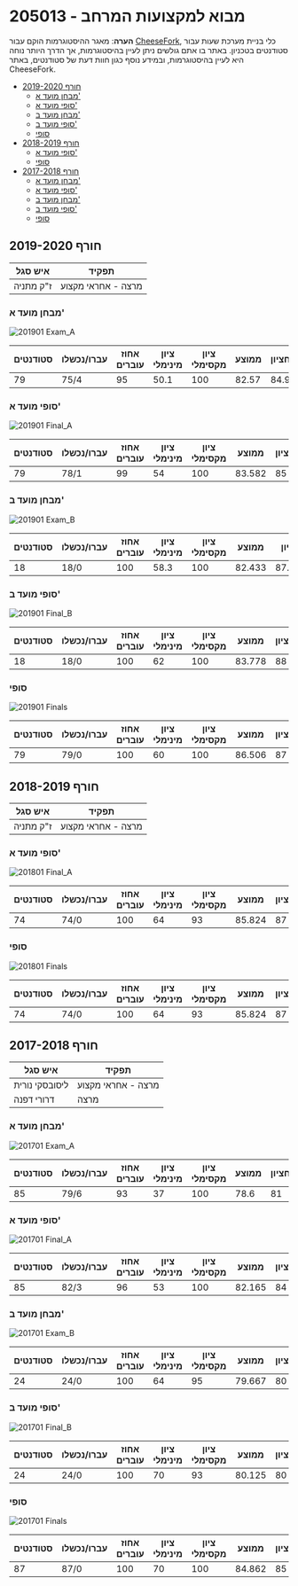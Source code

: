 # 205013 - מבוא למקצועות המרחב

**הערה**: מאגר ההיסטוגרמות הוקם עבור [CheeseFork](https://cheesefork.cf/), כלי בניית מערכת שעות עבור סטודנטים בטכניון. באתר בו אתם גולשים ניתן לעיין בהיסטוגרמות, אך הדרך היותר נוחה היא לעיין בהיסטוגרמות, ובמידע נוסף כגון חוות דעת של סטודנטים, באתר CheeseFork.

* [חורף 2019-2020](#201901)
  * [מבחן מועד א'](#201901-Exam_A)
  * [סופי מועד א'](#201901-Final_A)
  * [מבחן מועד ב'](#201901-Exam_B)
  * [סופי מועד ב'](#201901-Final_B)
  * [סופי](#201901-Finals)
* [חורף 2018-2019](#201801)
  * [סופי מועד א'](#201801-Final_A)
  * [סופי](#201801-Finals)
* [חורף 2017-2018](#201701)
  * [מבחן מועד א'](#201701-Exam_A)
  * [סופי מועד א'](#201701-Final_A)
  * [מבחן מועד ב'](#201701-Exam_B)
  * [סופי מועד ב'](#201701-Final_B)
  * [סופי](#201701-Finals)

<h2 id="201901">חורף 2019-2020</h2>

| איש סגל | תפקיד |
| ---- | ---- |
| ז"ק מתניה | מרצה - אחראי מקצוע |

<h3 id="201901-Exam_A">מבחן מועד א'</h3>

![201901 Exam_A](201901/Exam_A.png)

| סטודנטים | עברו/נכשלו | אחוז עוברים | ציון מינימלי | ציון מקסימלי | ממוצע | חציון |
| ---- | ---- | ---- | ---- | ---- | ---- | ---- |
| 79 | 75/4 | 95 | 50.1 | 100 | 82.57 | 84.9 |

<h3 id="201901-Final_A">סופי מועד א'</h3>

![201901 Final_A](201901/Final_A.png)

| סטודנטים | עברו/נכשלו | אחוז עוברים | ציון מינימלי | ציון מקסימלי | ממוצע | חציון |
| ---- | ---- | ---- | ---- | ---- | ---- | ---- |
| 79 | 78/1 | 99 | 54 | 100 | 83.582 | 85 |

<h3 id="201901-Exam_B">מבחן מועד ב'</h3>

![201901 Exam_B](201901/Exam_B.png)

| סטודנטים | עברו/נכשלו | אחוז עוברים | ציון מינימלי | ציון מקסימלי | ממוצע | חציון |
| ---- | ---- | ---- | ---- | ---- | ---- | ---- |
| 18 | 18/0 | 100 | 58.3 | 100 | 82.433 | 87.525 |

<h3 id="201901-Final_B">סופי מועד ב'</h3>

![201901 Final_B](201901/Final_B.png)

| סטודנטים | עברו/נכשלו | אחוז עוברים | ציון מינימלי | ציון מקסימלי | ממוצע | חציון |
| ---- | ---- | ---- | ---- | ---- | ---- | ---- |
| 18 | 18/0 | 100 | 62 | 100 | 83.778 | 88 |

<h3 id="201901-Finals">סופי</h3>

![201901 Finals](201901/Finals.png)

| סטודנטים | עברו/נכשלו | אחוז עוברים | ציון מינימלי | ציון מקסימלי | ממוצע | חציון |
| ---- | ---- | ---- | ---- | ---- | ---- | ---- |
| 79 | 79/0 | 100 | 60 | 100 | 86.506 | 87 |

<h2 id="201801">חורף 2018-2019</h2>

| איש סגל | תפקיד |
| ---- | ---- |
| ז"ק מתניה | מרצה - אחראי מקצוע |

<h3 id="201801-Final_A">סופי מועד א'</h3>

![201801 Final_A](201801/Final_A.png)

| סטודנטים | עברו/נכשלו | אחוז עוברים | ציון מינימלי | ציון מקסימלי | ממוצע | חציון |
| ---- | ---- | ---- | ---- | ---- | ---- | ---- |
| 74 | 74/0 | 100 | 64 | 93 | 85.824 | 87 |

<h3 id="201801-Finals">סופי</h3>

![201801 Finals](201801/Finals.png)

| סטודנטים | עברו/נכשלו | אחוז עוברים | ציון מינימלי | ציון מקסימלי | ממוצע | חציון |
| ---- | ---- | ---- | ---- | ---- | ---- | ---- |
| 74 | 74/0 | 100 | 64 | 93 | 85.824 | 87 |

<h2 id="201701">חורף 2017-2018</h2>

| איש סגל | תפקיד |
| ---- | ---- |
| ליסובסקי נורית | מרצה - אחראי מקצוע |
| דרורי דפנה | מרצה |

<h3 id="201701-Exam_A">מבחן מועד א'</h3>

![201701 Exam_A](201701/Exam_A.png)

| סטודנטים | עברו/נכשלו | אחוז עוברים | ציון מינימלי | ציון מקסימלי | ממוצע | חציון |
| ---- | ---- | ---- | ---- | ---- | ---- | ---- |
| 85 | 79/6 | 93 | 37 | 100 | 78.6 | 81 |

<h3 id="201701-Final_A">סופי מועד א'</h3>

![201701 Final_A](201701/Final_A.png)

| סטודנטים | עברו/נכשלו | אחוז עוברים | ציון מינימלי | ציון מקסימלי | ממוצע | חציון |
| ---- | ---- | ---- | ---- | ---- | ---- | ---- |
| 85 | 82/3 | 96 | 53 | 100 | 82.165 | 84 |

<h3 id="201701-Exam_B">מבחן מועד ב'</h3>

![201701 Exam_B](201701/Exam_B.png)

| סטודנטים | עברו/נכשלו | אחוז עוברים | ציון מינימלי | ציון מקסימלי | ממוצע | חציון |
| ---- | ---- | ---- | ---- | ---- | ---- | ---- |
| 24 | 24/0 | 100 | 64 | 95 | 79.667 | 80 |

<h3 id="201701-Final_B">סופי מועד ב'</h3>

![201701 Final_B](201701/Final_B.png)

| סטודנטים | עברו/נכשלו | אחוז עוברים | ציון מינימלי | ציון מקסימלי | ממוצע | חציון |
| ---- | ---- | ---- | ---- | ---- | ---- | ---- |
| 24 | 24/0 | 100 | 70 | 93 | 80.125 | 80 |

<h3 id="201701-Finals">סופי</h3>

![201701 Finals](201701/Finals.png)

| סטודנטים | עברו/נכשלו | אחוז עוברים | ציון מינימלי | ציון מקסימלי | ממוצע | חציון |
| ---- | ---- | ---- | ---- | ---- | ---- | ---- |
| 87 | 87/0 | 100 | 70 | 100 | 84.862 | 85 |

